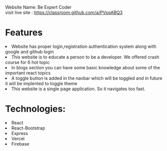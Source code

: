 Website Name: Be Expert Coder <br>
visit live site : https://classroom.github.com/a/PVsqABQ3 <br>

<h1>Features </h1>
<li>
Website has proper login,registration authentication system along with google and github login
</li>
<li>
This website is to educate a person to be a developer. We offered crash course for 6 hot topic
</li>
<li>
In blogs section you can have some basic knowledge about some of the important react topics
</li>
<li>
A toggle button is added in the navbar which will be toggled and in future it will be implented to toggle theme
</li>
<li>
This website is a single page application. So it navigates too fast.
</li>
<h1>Technologies:</h1>
<li>
React
</li>
<li>
React-Bootstrap
</li>
<li>
Express
</li>
<li>
Vercel
</li>
<li>
Firebase
</li>
